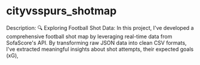 # cityvsspurs_shotmap
Description:  🔍 Exploring Football Shot Data: In this project, I've developed a comprehensive football shot map by leveraging real-time data from SofaScore's API. By transforming raw JSON data into clean CSV formats, I've extracted meaningful insights about shot attempts, their expected goals (xG),
